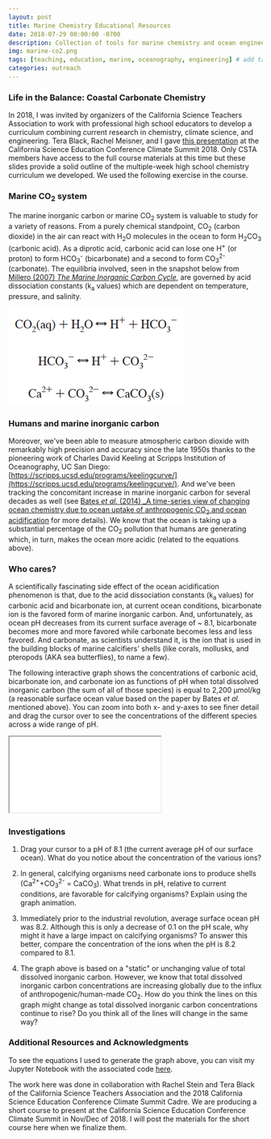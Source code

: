 ```yaml
---
layout: post
title: Marine Chemistry Educational Resources
date: 2018-07-29 00:00:00 -0700
description: Collection of tools for marine chemistry and ocean engineering teaching
img: marine-co2.png
tags: [teaching, education, marine, oceanography, engineering] # add tag
categories: outreach
---
```


### Life in the Balance: Coastal Carbonate Chemistry
In 2018, I was invited by organizers of the California Science Teachers Association to work with professional high school educators to develop a curriculum combining current research in chemistry, climate science, and engineering. Tera Black, Rachel Meisner, and I gave [this presentation](https://docs.google.com/presentation/d/14mvlH1a068ciw0vgsqqBRJYzB3lJO18Rh_cwqNeT4xE/edit?usp=sharing) at the California Science Education Conference Climate Summit 2018. Only CSTA members have access to the full course materials at this time but these slides provide a solid outline of the multiple-week high school chemistry curriculum we developed. We used the following exercise in the course.

### Marine CO<sub>2</sub> system
The marine inorganic carbon or marine CO<sub>2</sub> system is valuable to study for a variety of reasons. From a purely chemical standpoint, CO<sub>2</sub> (carbon dioxide) in the air can react with H<sub>2</sub>O molecules in the ocean to form H<sub>2</sub>CO<sub>3</sub> (carbonic acid). As a diprotic acid, carbonic acid can lose one H<sup>+</sup> (or proton) to form HCO<sub>3</sub><sup>-</sup> (bicarbonate) and a second to form CO<sub>3</sub><sup>2-</sup> (carbonate). The equilibria involved, seen in the snapshot below from [Millero (2007) _The Marine Inorganic Carbon Cycle_](https://pubs.acs.org/doi/abs/10.1021/cr0503557), are governed by acid dissociation constants (k<sub>a</sub> values) which are dependent on temperature, pressure, and salinity.

![](../assets/img/for_posts/millero2007.png)

### Humans and marine inorganic carbon
Moreover, we've been able to measure atmospheric carbon dioxide with remarkably high precision and accuracy since the late 1950s thanks to the pioneering work of Charles David Keeling at Scripps Institution of Oceanography, UC San Diego: [https://scripps.ucsd.edu/programs/keelingcurve/](https://scripps.ucsd.edu/programs/keelingcurve/). And we've been tracking the concomitant increase in marine inorganic carbon for several decades as well (see [Bates _et al._ (2014) _A time-series view of changing ocean chemistry due to ocean uptake of anthropogenic CO<sub>2</sub> and ocean acidification](https://tos.org/oceanography/article/a-time-series-view-of-changing-ocean-chemistry-due-to-ocean-uptake-ofanthro) for more details). We know that the ocean is taking up a substantial percentage of the CO<sub>2</sub> pollution that humans are generating which, in turn, makes the ocean more acidic (related to the equations above).

### Who cares?
A scientifically fascinating side effect of the ocean acidification phenomenon is that, due to the acid dissociation constants (k<sub>a</sub> values) for carbonic acid and bicarbonate ion, at current ocean conditions, bicarbonate ion is the favored form of marine inorganic carbon. And, unfortunately, as ocean pH decreases from its current surface average of ~ 8.1, bicarbonate becomes more and more favored while carbonate becomes less and less favored. And carbonate, as scientists understand it, is the ion that is used in the building blocks of marine calcifiers' shells (like corals, mollusks, and pteropods (AKA sea butterflies), to name a few).

The following interactive graph shows the concentrations of carbonic acid, bicarbonate ion, and carbonate ion as functions of pH when total dissolved inorganic carbon (the sum of all of those species) is equal to 2,200 &mu;mol/kg (a reasonable surface ocean value based on the paper by Bates _et al._ mentioned above). You can zoom into both x- and y-axes to see finer detail and drag the cursor over to see the concentrations of the different species across a wide range of pH.

<div class="resp-container">
    <iframe class="resp-iframe" src="../interactive-pages/marine-co2-equil.html"></iframe>
</div>

### Investigations
1. Drag your cursor to a pH of 8.1 (the current average pH of our surface ocean).  What do you notice about the concentration of the various ions?

2. In general, calcifying organisms need carbonate ions to produce shells (Ca<sup>2+</sup>+CO<sub>3</sub><sup>2-</sup> = CaCO<sub>3</sub>). What trends in pH, relative to current conditions, are favorable for calcifying organisms? Explain using the graph animation.

3. Immediately prior to the industrial revolution, average surface ocean pH was 8.2. Although this is only a decrease of 0.1 on the pH scale, why might it have a large impact on calcifying organisms? To answer this better, compare the concentration of the ions when the pH is 8.2 compared to 8.1.

4. The graph above is based on a "static" or unchanging value of total dissolved inorganic carbon. However, we know that total dissolved inorganic carbon concentrations are increasing globally due to the influx of anthropogenic/human-made CO<sub>2</sub>. How do you think the lines on this graph might change as total dissolved inorganic carbon concentrations continue to rise? Do you think all of the lines will change in the same way?

### Additional Resources and Acknowledgments
To see the equations I used to generate the graph above, you can visit my Jupyter Notebook with the associated code [here](https://github.com/SUPScientist/Website-Analysis/blob/master/Teaching-Resources/Marine%20CO2%20Equilibria%2C%20Static.ipynb).

The work here was done in collaboration with Rachel Stein and Tera Black of the California Science Teachers Association and the 2018 California Science Education Conference Climate Summit Cadre. We are producing a short course to present at the California Science Education Conference Climate Summit in Nov/Dec of 2018. I will post the materials for the short course here when we finalize them.
